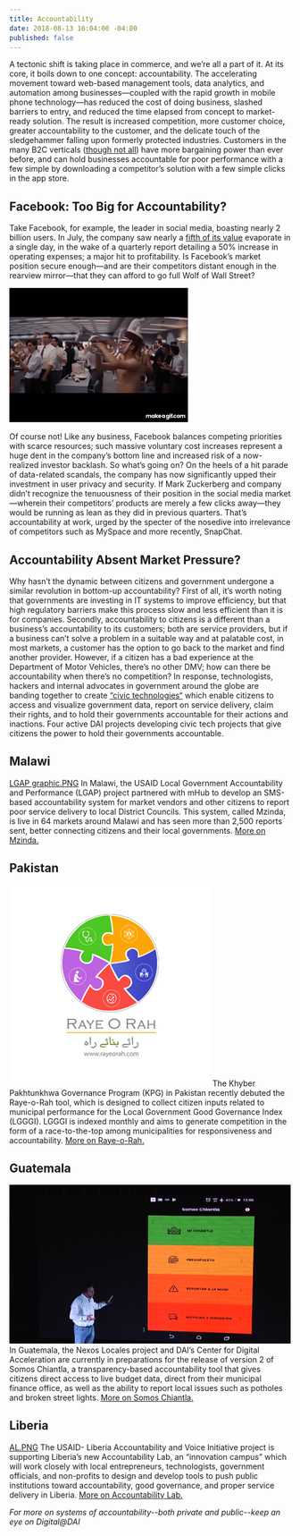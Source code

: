 ```yaml
---
title: Accountability
date: 2018-08-13 16:04:00 -04:00
published: false
---
```


A tectonic shift is taking place in commerce, and we’re all a part of it. At its core, it boils down to one concept: accountability. The accelerating movement toward web-based management tools, data analytics, and automation among businesses—coupled with the rapid growth in mobile phone technology—has reduced the cost of doing business, slashed barriers to entry, and reduced the time elapsed from concept to market-ready solution. The result is increased competition, more customer choice, greater accountability to the customer, and the delicate touch of the sledgehammer falling upon formerly protected industries. Customers in the many B2C verticals ([though not all](https://www.washingtonpost.com/news/theworldpost/wp/2018/08/13/middle-class/?hpid=hp_no-name_opinion-card-f-2%3Ahomepage%2Fstory)) have more bargaining power than ever before, and can hold businesses accountable for poor performance with a few simple by downloading a competitor’s solution with a few simple clicks in the app store.

## Facebook: Too Big for Accountability?

Take Facebook, for example, the leader in social media, boasting nearly 2 billion users. In July, the company saw nearly a [fifth of its value](https://www.msn.com/en-us/money/topstocks/why-facebook-inc-stock-dropped-112percent-in-july/ar-BBLHLym) evaporate in a single day, in the wake of a quarterly report detailing a 50% increase in operating expenses; a major hit to profitability. Is Facebook’s market position secure enough—and are their competitors distant enough in the rearview mirror—that they can afford to go full Wolf of Wall Street?

![The_Wolf_Of_Wall_Street_Office_Party_complete.gif](/uploads/The_Wolf_Of_Wall_Street_Office_Party_complete.gif)

Of course not! Like any business, Facebook balances competing priorities with scarce resources; such massive voluntary cost increases represent a huge dent in the company’s bottom line and increased risk of a now-realized investor backlash. So what’s going on? On the heels of a hit parade of data-related scandals, the company has now significantly upped their investment in user privacy and security. If Mark Zuckerberg and company didn’t recognize the tenuousness of their position in the social media market—wherein their competitors’ products are merely a few clicks away—they would be running as lean as they did in previous quarters. That’s accountability at work, urged by the specter of the nosedive into irrelevance of competitors such as MySpace and more recently, SnapChat. 

## Accountability Absent Market Pressure?

Why hasn’t the dynamic between citizens and government undergone a similar revolution in bottom-up accountability? First of all, it’s worth noting that governments are investing in IT systems to improve efficiency, but that high regulatory barriers make this process slow and less efficient than it is for companies. Secondly, accountability to citizens is a different than a business’s accountability to its customers; both are service providers, but if a business can’t solve a problem in a suitable way and at palatable cost, in most markets, a customer has the option to go back to the market and find another provider. However, if a citizen has a bad experience at the Department of Motor Vehicles, there’s no other DMV; how can there be accountability when there’s no competition? In response, technologists, hackers and internal advocates in government around the globe are banding together to create [“civic technologies“](https://en.wikipedia.org/wiki/Civic_technology) which enable citizens to access and visualize government data, report on service delivery, claim their rights, and to hold their governments accountable for their actions and inactions. Four active DAI projects developing civic tech projects that give citizens the power to hold their governments accountable. 

## Malawi 
[LGAP graphic.PNG](/uploads/LGAP%20graphic.PNG)
In Malawi, the USAID Local Government Accountability and Performance (LGAP) project partnered with mHub to develop an SMS-based accountability system for market vendors and other citizens to report poor service delivery to local District Councils. This system, called Mzinda, is live in 64 markets around Malawi and has seen more than 2,500 reports sent, better connecting citizens and their local governments. 
[More on Mzinda.](http://mzinda.com/home)

## Pakistan 
![Ray.png](/uploads/Ray.png)
The Khyber Pakhtunkhwa Governance Program (KPG) in Pakistan recently debuted the Raye-o-Rah tool, which is designed to collect citizen inputs related to municipal performance for the Local Government Good Governance Index (LGGGI). LGGGI is indexed monthly and aims to generate competition in the form of a race-to-the-top among municipalities for responsiveness and accountability. 
[More on Raye-o-Rah.](www.rayeorah.comz) 

## Guatemala 
![main menu.png](/uploads/main%20menu.png)
In Guatemala, the Nexos Locales project and DAI’s Center for Digital Acceleration are currently in preparations for the release of version 2 of Somos Chiantla, a transparency-based accountability tool that gives citizens direct access to live budget data, direct from their municipal finance office, as well as the ability to report local issues such as potholes and broken street lights. 
[More on Somos Chiantla.]( https://dai-global-digital.com/forking-with-design-thinking-in-guatemala.html)

## Liberia
[AL.PNG](/uploads/AL.PNG)
The USAID- Liberia Accountability and Voice Initiative project is supporting Liberia’s new Accountability Lab, an “innovation campus” which will work closely with local entrepreneurs, technologists, government officials, and non-profits to design and develop tools to push public institutions toward accountability, good governance, and proper service delivery in Liberia. 
[More on Accountability Lab.](https://www.facebook.com/accountabilitylab) 

*For more on systems of accountability--both private and public--keep an eye on Digital@DAI*
